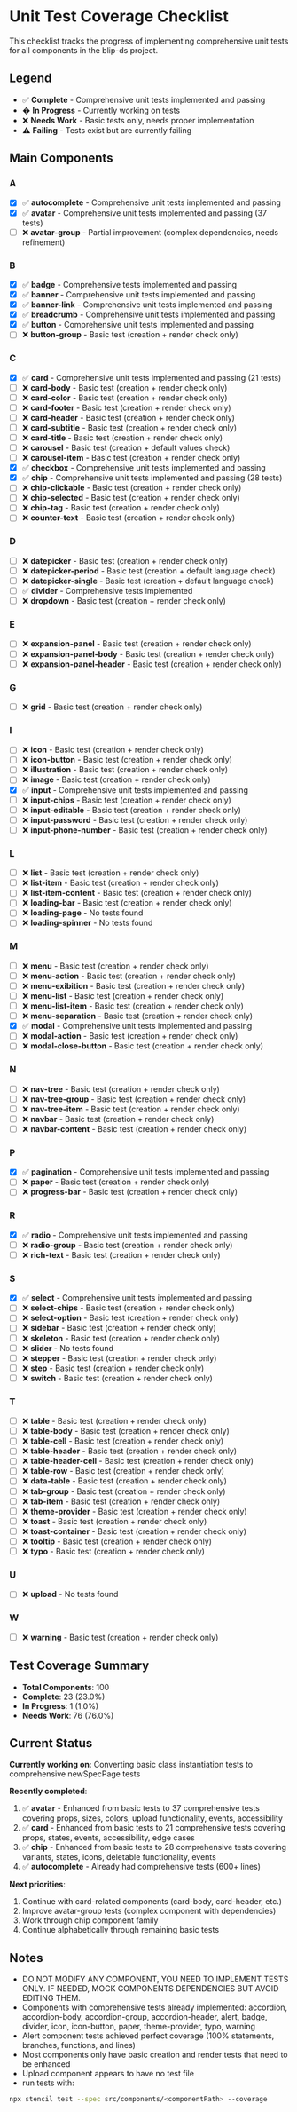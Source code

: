 # Unit Test Coverage Checklist

This checklist tracks the progress of implementing comprehensive unit tests for all components in the blip-ds project.

## Legend
- ✅ **Complete** - Comprehensive unit tests implemented and passing
- � **In Progress** - Currently working on tests
- ❌ **Needs Work** - Basic tests only, needs proper implementation
- ⚠️ **Failing** - Tests exist but are currently failing

## Main Components

### A
- [x] ✅ **autocomplete** - Comprehensive unit tests implemented and passing
- [x] ✅ **avatar** - Comprehensive unit tests implemented and passing (37 tests)
- [ ] ❌ **avatar-group** - Partial improvement (complex dependencies, needs refinement)

### B
- [x] ✅ **badge** - Comprehensive tests implemented and passing
- [x] ✅ **banner** - Comprehensive unit tests implemented and passing
- [x] ✅ **banner-link** - Comprehensive unit tests implemented and passing
- [x] ✅ **breadcrumb** - Comprehensive unit tests implemented and passing
- [x] ✅ **button** - Comprehensive unit tests implemented and passing
- [ ] ❌ **button-group** - Basic test (creation + render check only)

### C
- [x] ✅ **card** - Comprehensive unit tests implemented and passing (21 tests)
- [ ] ❌ **card-body** - Basic test (creation + render check only)
- [ ] ❌ **card-color** - Basic test (creation + render check only)
- [ ] ❌ **card-footer** - Basic test (creation + render check only)
- [ ] ❌ **card-header** - Basic test (creation + render check only)
- [ ] ❌ **card-subtitle** - Basic test (creation + render check only)
- [ ] ❌ **card-title** - Basic test (creation + render check only)
- [ ] ❌ **carousel** - Basic test (creation + default values check)
- [ ] ❌ **carousel-item** - Basic test (creation + render check only)
- [x] ✅ **checkbox** - Comprehensive unit tests implemented and passing
- [x] ✅ **chip** - Comprehensive unit tests implemented and passing (28 tests)
- [ ] ❌ **chip-clickable** - Basic test (creation + render check only)
- [ ] ❌ **chip-selected** - Basic test (creation + render check only)
- [ ] ❌ **chip-tag** - Basic test (creation + render check only)
- [ ] ❌ **counter-text** - Basic test (creation + render check only)

### D
- [ ] ❌ **datepicker** - Basic test (creation + render check only)
- [ ] ❌ **datepicker-period** - Basic test (creation + default language check)
- [ ] ❌ **datepicker-single** - Basic test (creation + default language check)
- [ ] ✅ **divider** - Comprehensive tests implemented
- [ ] ❌ **dropdown** - Basic test (creation + render check only)

### E
- [ ] ❌ **expansion-panel** - Basic test (creation + render check only)
- [ ] ❌ **expansion-panel-body** - Basic test (creation + render check only)
- [ ] ❌ **expansion-panel-header** - Basic test (creation + render check only)

### G
- [ ] ❌ **grid** - Basic test (creation + render check only)

### I
- [ ] ❌ **icon** - Basic test (creation + render check only)
- [ ] ❌ **icon-button** - Basic test (creation + render check only)
- [ ] ❌ **illustration** - Basic test (creation + render check only)
- [ ] ❌ **image** - Basic test (creation + render check only)
- [x] ✅ **input** - Comprehensive unit tests implemented and passing
- [ ] ❌ **input-chips** - Basic test (creation + render check only)
- [ ] ❌ **input-editable** - Basic test (creation + render check only)
- [ ] ❌ **input-password** - Basic test (creation + render check only)
- [ ] ❌ **input-phone-number** - Basic test (creation + render check only)

### L
- [ ] ❌ **list** - Basic test (creation + render check only)
- [ ] ❌ **list-item** - Basic test (creation + render check only)
- [ ] ❌ **list-item-content** - Basic test (creation + render check only)
- [ ] ❌ **loading-bar** - Basic test (creation + render check only)
- [ ] ❌ **loading-page** - No tests found
- [ ] ❌ **loading-spinner** - No tests found

### M
- [ ] ❌ **menu** - Basic test (creation + render check only)
- [ ] ❌ **menu-action** - Basic test (creation + render check only)
- [ ] ❌ **menu-exibition** - Basic test (creation + render check only)
- [ ] ❌ **menu-list** - Basic test (creation + render check only)
- [ ] ❌ **menu-list-item** - Basic test (creation + render check only)
- [ ] ❌ **menu-separation** - Basic test (creation + render check only)
- [x] ✅ **modal** - Comprehensive unit tests implemented and passing
- [ ] ❌ **modal-action** - Basic test (creation + render check only)
- [ ] ❌ **modal-close-button** - Basic test (creation + render check only)

### N
- [ ] ❌ **nav-tree** - Basic test (creation + render check only)
- [ ] ❌ **nav-tree-group** - Basic test (creation + render check only)
- [ ] ❌ **nav-tree-item** - Basic test (creation + render check only)
- [ ] ❌ **navbar** - Basic test (creation + render check only)
- [ ] ❌ **navbar-content** - Basic test (creation + render check only)

### P
- [x] ✅ **pagination** - Comprehensive unit tests implemented and passing
- [ ] ❌ **paper** - Basic test (creation + render check only)
- [ ] ❌ **progress-bar** - Basic test (creation + render check only)

### R
- [x] ✅ **radio** - Comprehensive unit tests implemented and passing
- [ ] ❌ **radio-group** - Basic test (creation + render check only)
- [ ] ❌ **rich-text** - Basic test (creation + render check only)

### S
- [x] ✅ **select** - Comprehensive unit tests implemented and passing
- [ ] ❌ **select-chips** - Basic test (creation + render check only)
- [ ] ❌ **select-option** - Basic test (creation + render check only)
- [ ] ❌ **sidebar** - Basic test (creation + render check only)
- [ ] ❌ **skeleton** - Basic test (creation + render check only)
- [ ] ❌ **slider** - No tests found
- [ ] ❌ **stepper** - Basic test (creation + render check only)
- [ ] ❌ **step** - Basic test (creation + render check only)
- [ ] ❌ **switch** - Basic test (creation + render check only)

### T
- [ ] ❌ **table** - Basic test (creation + render check only)
- [ ] ❌ **table-body** - Basic test (creation + render check only)
- [ ] ❌ **table-cell** - Basic test (creation + render check only)
- [ ] ❌ **table-header** - Basic test (creation + render check only)
- [ ] ❌ **table-header-cell** - Basic test (creation + render check only)
- [ ] ❌ **table-row** - Basic test (creation + render check only)
- [ ] ❌ **data-table** - Basic test (creation + render check only)
- [ ] ❌ **tab-group** - Basic test (creation + render check only)
- [ ] ❌ **tab-item** - Basic test (creation + render check only)
- [ ] ❌ **theme-provider** - Basic test (creation + render check only)
- [ ] ❌ **toast** - Basic test (creation + render check only)
- [ ] ❌ **toast-container** - Basic test (creation + render check only)
- [ ] ❌ **tooltip** - Basic test (creation + render check only)
- [ ] ❌ **typo** - Basic test (creation + render check only)

### U
- [ ] ❌ **upload** - No tests found

### W
- [ ] ❌ **warning** - Basic test (creation + render check only)

## Test Coverage Summary

- **Total Components**: 100
- **Complete**: 23 (23.0%)
- **In Progress**: 1 (1.0%) 
- **Needs Work**: 76 (76.0%)

## Current Status

**Currently working on**: Converting basic class instantiation tests to comprehensive newSpecPage tests

**Recently completed**:
1. ✅ **avatar** - Enhanced from basic tests to 37 comprehensive tests covering props, sizes, colors, upload functionality, events, accessibility 
2. ✅ **card** - Enhanced from basic tests to 21 comprehensive tests covering props, states, events, accessibility, edge cases
3. ✅ **chip** - Enhanced from basic tests to 28 comprehensive tests covering variants, states, icons, deletable functionality, events
4. ✅ **autocomplete** - Already had comprehensive tests (600+ lines)

**Next priorities**:
1. Continue with card-related components (card-body, card-header, etc.)
2. Improve avatar-group tests (complex component with dependencies)
3. Work through chip component family
4. Continue alphabetically through remaining basic tests

## Notes

- DO NOT MODIFY ANY COMPONENT, YOU NEED TO IMPLEMENT TESTS ONLY. IF NEEDED, MOCK COMPONENTS DEPENDENCIES BUT AVOID EDITING THEM.
- Components with comprehensive tests already implemented: accordion, accordion-body, accordion-group, accordion-header, alert, badge, divider, icon, icon-button, paper, theme-provider, typo, warning
- Alert component tests achieved perfect coverage (100% statements, branches, functions, and lines)
- Most components only have basic creation and render tests that need to be enhanced
- Upload component appears to have no test file
- run tests with:
```bash
npx stencil test --spec src/components/<componentPath> --coverage
```